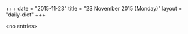 +++
date = "2015-11-23"
title = "23 November 2015 (Monday)"
layout = "daily-diet"
+++


\<no entries\>

